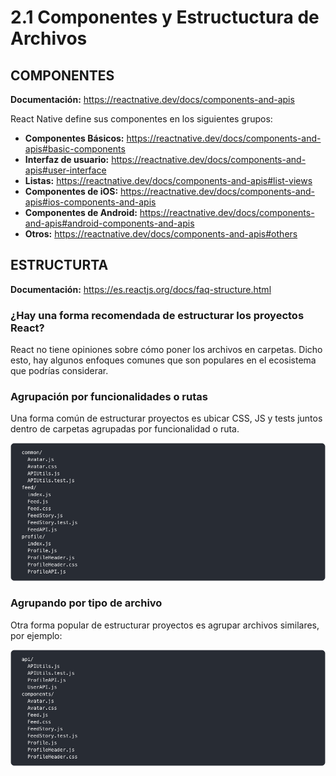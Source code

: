 # 2.1 Componentes y Estructuctura de Archivos

## COMPONENTES

**Documentación:** https://reactnative.dev/docs/components-and-apis

React Native define sus componentes en los siguientes grupos:

- **Componentes Básicos:** https://reactnative.dev/docs/components-and-apis#basic-components
- **Interfaz de usuario:** https://reactnative.dev/docs/components-and-apis#user-interface
- **Listas:** https://reactnative.dev/docs/components-and-apis#list-views
- **Componentes de iOS:** https://reactnative.dev/docs/components-and-apis#ios-components-and-apis
- **Componentes de Android:** https://reactnative.dev/docs/components-and-apis#android-components-and-apis
- **Otros:** https://reactnative.dev/docs/components-and-apis#others

## ESTRUCTURTA

**Documentación:** https://es.reactjs.org/docs/faq-structure.html

### ¿Hay una forma recomendada de estructurar los proyectos React?

React no tiene opiniones sobre cómo poner los archivos en carpetas. Dicho esto, hay algunos enfoques comunes que son populares en el ecosistema que podrías considerar.

### Agrupación por funcionalidades o rutas

Una forma común de estructurar proyectos es ubicar CSS, JS y tests juntos dentro de carpetas agrupadas por funcionalidad o ruta.

![ByFunctionality](resources/ByFunctionality.png)

### Agrupando por tipo de archivo

Otra forma popular de estructurar proyectos es agrupar archivos similares, por ejemplo:

![ByFunctionality](resources/ByFileType.png)
